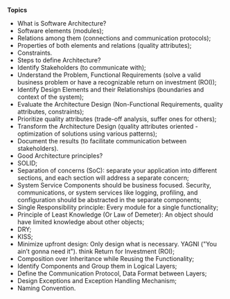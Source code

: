 **Topics**
* What is Software Architecture?
* Software elements (modules);
* Relations among them (connections and communication protocols);
* Properties of both elements and relations (quality attributes);
* Constraints.
* Steps to define Architecture?
* Identify Stakeholders (to communicate with);
* Understand the Problem, Functional Requirements (solve a valid business problem or have a recognizable return on investment (ROI));
* Identify Design Elements and their Relationships (boundaries and context of the system);
* Evaluate the Architecture Design (Non-Functional Requirements, quality attributes, constraints);
* Prioritize quality attributes (trade-off analysis, suffer ones for others);
* Transform the Architecture Design (quality attributes oriented - optimization of solutions using various patterns);
* Document the results (to facilitate communication between stakeholders).
* Good Architecture principles?
* SOLID;
* Separation of concerns (SoC): separate your application into different sections, and each section will address a separate concern;
* System Service Components should be business focused. Security, communications, or system services like logging, profiling, and configuration should be abstracted in the separate components;
* Single Responsibility principle: Every module for a single functionality;
* Principle of Least Knowledge (Or Law of Demeter): An object should have limited knowledge about other objects;
* DRY;
* KISS;
* Minimize upfront design: Only design what is necessary. YAGNI ("You ain’t gonna need it"). think Return for Investment (ROI);
* Composition over Inheritance while Reusing the Functionality;
* Identify Components and Group them in Logical Layers;
* Define the Communication Protocol, Data Format between Layers;
* Design Exceptions and Exception Handling Mechanism;
* Naming Convention.